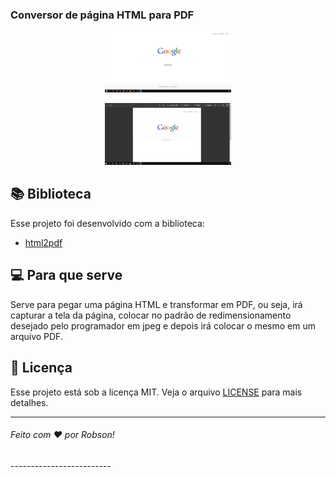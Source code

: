 <h3>Conversor de página HTML para PDF</h3>

<p align="center">
  <img alt="Tela" src=".github/Capturar1.PNG" width="40%">
</p>
<p align="center">
  <img alt="PDF" src=".github/Capturar2.PNG" width="40%">
</p>

## 📚 Biblioteca

Esse projeto foi desenvolvido com a biblioteca:

- [html2pdf](https://cdnjs.cloudflare.com/ajax/libs/html2pdf.js/0.9.2/html2pdf.bundle.js)

## 💻 Para que serve

Serve para pegar uma página HTML e transformar em PDF, ou seja, irá capturar a tela da página, colocar no padrão de redimensionamento desejado pelo programador em jpeg e depois irá colocar o mesmo em um arquivo PDF.

## :memo: Licença

Esse projeto está sob a licença MIT. Veja o arquivo [LICENSE](LICENSE.md) para mais detalhes.

---

<h6>Feito com ♥ por Robson!</h6>
-------------------------
